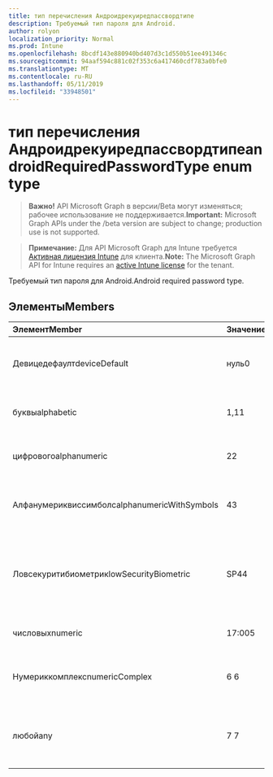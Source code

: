 ```yaml
---
title: тип перечисления Андроидрекуиредпассвордтипе
description: Требуемый тип пароля для Android.
author: rolyon
localization_priority: Normal
ms.prod: Intune
ms.openlocfilehash: 8bcdf143e880940bd407d3c1d550b51ee491346c
ms.sourcegitcommit: 94aaf594c881c02f353c6a417460cdf783a0bfe0
ms.translationtype: MT
ms.contentlocale: ru-RU
ms.lasthandoff: 05/11/2019
ms.locfileid: "33948501"
---
```

# <a name="androidrequiredpasswordtype-enum-type"></a><span data-ttu-id="68cd6-103">тип перечисления Андроидрекуиредпассвордтипе</span><span class="sxs-lookup"><span data-stu-id="68cd6-103">androidRequiredPasswordType enum type</span></span>

> <span data-ttu-id="68cd6-104">**Важно!** API Microsoft Graph в версии/Beta могут изменяться; рабочее использование не поддерживается.</span><span class="sxs-lookup"><span data-stu-id="68cd6-104">**Important:** Microsoft Graph APIs under the /beta version are subject to change; production use is not supported.</span></span>

> <span data-ttu-id="68cd6-105">**Примечание:** Для API Microsoft Graph для Intune требуется [Активная лицензия Intune](https://go.microsoft.com/fwlink/?linkid=839381) для клиента.</span><span class="sxs-lookup"><span data-stu-id="68cd6-105">**Note:** The Microsoft Graph API for Intune requires an [active Intune license](https://go.microsoft.com/fwlink/?linkid=839381) for the tenant.</span></span>

<span data-ttu-id="68cd6-106">Требуемый тип пароля для Android.</span><span class="sxs-lookup"><span data-stu-id="68cd6-106">Android required password type.</span></span>

## <a name="members"></a><span data-ttu-id="68cd6-107">Элементы</span><span class="sxs-lookup"><span data-stu-id="68cd6-107">Members</span></span>
|<span data-ttu-id="68cd6-108">Элемент</span><span class="sxs-lookup"><span data-stu-id="68cd6-108">Member</span></span>|<span data-ttu-id="68cd6-109">Значение</span><span class="sxs-lookup"><span data-stu-id="68cd6-109">Value</span></span>|<span data-ttu-id="68cd6-110">Описание</span><span class="sxs-lookup"><span data-stu-id="68cd6-110">Description</span></span>|
|:---|:---|:---|
|<span data-ttu-id="68cd6-111">Девицедефаулт</span><span class="sxs-lookup"><span data-stu-id="68cd6-111">deviceDefault</span></span>|<span data-ttu-id="68cd6-112">нуль</span><span class="sxs-lookup"><span data-stu-id="68cd6-112">0</span></span>|<span data-ttu-id="68cd6-113">Значение по умолчанию для устройства, без намерения.</span><span class="sxs-lookup"><span data-stu-id="68cd6-113">Device default value, no intent.</span></span>|
|<span data-ttu-id="68cd6-114">буквы</span><span class="sxs-lookup"><span data-stu-id="68cd6-114">alphabetic</span></span>|<span data-ttu-id="68cd6-115">1,1</span><span class="sxs-lookup"><span data-stu-id="68cd6-115">1</span></span>|<span data-ttu-id="68cd6-116">Необходим алфавитный пароль.</span><span class="sxs-lookup"><span data-stu-id="68cd6-116">Alphabetic password required.</span></span>|
|<span data-ttu-id="68cd6-117">цифрового</span><span class="sxs-lookup"><span data-stu-id="68cd6-117">alphanumeric</span></span>|<span data-ttu-id="68cd6-118">2</span><span class="sxs-lookup"><span data-stu-id="68cd6-118">2</span></span>|<span data-ttu-id="68cd6-119">Необходимо указать буквенно-цифровой пароль.</span><span class="sxs-lookup"><span data-stu-id="68cd6-119">Alphanumeric password required.</span></span>|
|<span data-ttu-id="68cd6-120">Алфанумериквиссимболс</span><span class="sxs-lookup"><span data-stu-id="68cd6-120">alphanumericWithSymbols</span></span>|<span data-ttu-id="68cd6-121">4</span><span class="sxs-lookup"><span data-stu-id="68cd6-121">3</span></span>|<span data-ttu-id="68cd6-122">Требуются буквенно-цифровые символы с паролем.</span><span class="sxs-lookup"><span data-stu-id="68cd6-122">Alphanumeric with symbols password required.</span></span>|
|<span data-ttu-id="68cd6-123">Ловсекуритибиометрик</span><span class="sxs-lookup"><span data-stu-id="68cd6-123">lowSecurityBiometric</span></span>|<span data-ttu-id="68cd6-124">SP4</span><span class="sxs-lookup"><span data-stu-id="68cd6-124">4</span></span>|<span data-ttu-id="68cd6-125">Необходим пароль на основе биометрического уровня безопасности.</span><span class="sxs-lookup"><span data-stu-id="68cd6-125">Low security biometrics based password required.</span></span>|
|<span data-ttu-id="68cd6-126">числовых</span><span class="sxs-lookup"><span data-stu-id="68cd6-126">numeric</span></span>|<span data-ttu-id="68cd6-127">17:00</span><span class="sxs-lookup"><span data-stu-id="68cd6-127">5</span></span>|<span data-ttu-id="68cd6-128">Необходим числовой пароль.</span><span class="sxs-lookup"><span data-stu-id="68cd6-128">Numeric password required.</span></span>|
|<span data-ttu-id="68cd6-129">Нумериккомплекс</span><span class="sxs-lookup"><span data-stu-id="68cd6-129">numericComplex</span></span>|<span data-ttu-id="68cd6-130">6 </span><span class="sxs-lookup"><span data-stu-id="68cd6-130">6</span></span>|<span data-ttu-id="68cd6-131">Необходим числовой сложный пароль.</span><span class="sxs-lookup"><span data-stu-id="68cd6-131">Numeric complex password required.</span></span>|
|<span data-ttu-id="68cd6-132">любой</span><span class="sxs-lookup"><span data-stu-id="68cd6-132">any</span></span>|<span data-ttu-id="68cd6-133">7 </span><span class="sxs-lookup"><span data-stu-id="68cd6-133">7</span></span>|<span data-ttu-id="68cd6-134">Необходим пароль или шаблон, а любой из них приемлем.</span><span class="sxs-lookup"><span data-stu-id="68cd6-134">A password or pattern is required, and any is acceptable.</span></span>|




